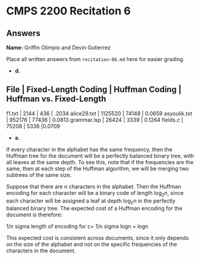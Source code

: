 # CMPS 2200 Recitation 6
## Answers

**Name:** Griffin Olimpio and Devin Gutierrez


Place all written answers from `recitation-06.md` here for easier grading.



- **d.**

File | Fixed-Length Coding | Huffman Coding | Huffman vs. Fixed-Length
----------------------------------------------------------------------
f1.txt    |        2144  |     436       |  .2034
alice29.txt    |   1125520       |    74148   | 0.0659
asyoulik.txt    |       952176       |     77436   | 0.0813
grammar.lsp    |       26424        |    3339   | 0.1264
fields.c    |       75208         |       5336  |0.0709




- **e.**

If every character in the alphabet has the same frequency, then the Huffman tree for the document will be a perfectly balanced binary tree, with all leaves at the same depth. To see this, note that if the frequencies are the same, then at each step of the Huffman algorithm, we will be merging two subtrees of the same size.

Suppose that there are $n$ characters in the alphabet. Then the Huffman encoding for each character will be a binary code of length $\log_2 n$, since each character will be assigned a leaf at depth $\log_2 n$ in the perfectly balanced binary tree. The expected cost of a Huffman encoding for the document is therefore:

1/n sigma length of encoding for c= 1/n  sigma logn = logn

This expected cost is consistent across documents, since it only depends on the size of the alphabet and not on the specific frequencies of the characters in the document.
